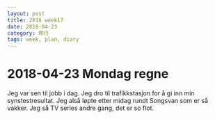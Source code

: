 ```yaml
---
layout: post
title: 2018 week17
date: 2018-04-23
category: 修行
tags: week, plan, diary
---
```

# 2018-04-23 Mondag regne

Jeg var sen til jobb i dag. Jeg dro til trafikkstasjon for å gi inn min synstestresultat.
Jeg alså løpte etter midag rundt Songsvan som er så vakker. Jeg så TV series <Sherlock Holmes> andre gang, det er so flot.
